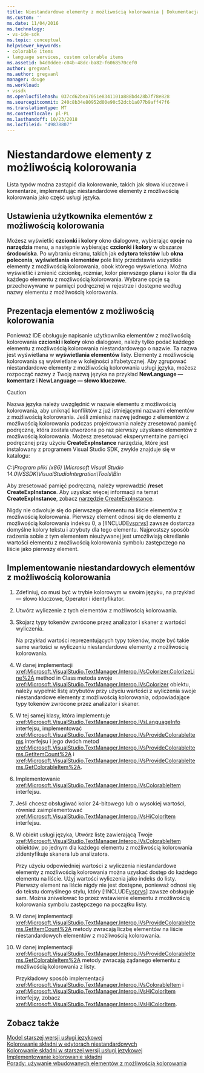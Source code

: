 ```yaml
---
title: Niestandardowe elementy z możliwością kolorowania | Dokumentacja firmy Microsoft
ms.custom: ''
ms.date: 11/04/2016
ms.technology:
- vs-ide-sdk
ms.topic: conceptual
helpviewer_keywords:
- colorable items
- language services, custom colorable items
ms.assetid: b4d0ddee-c04b-48dc-ba82-f6068570cef0
author: gregvanl
ms.author: gregvanl
manager: douge
ms.workload:
- vssdk
ms.openlocfilehash: 037cd62bea7051e8341101a888bd428b7f78e828
ms.sourcegitcommit: 240c8b34e80952d00e90c52dcb1a077b9aff47f6
ms.translationtype: MT
ms.contentlocale: pl-PL
ms.lasthandoff: 10/23/2018
ms.locfileid: "49878807"
---
```

# <a name="custom-colorable-items"></a>Niestandardowe elementy z możliwością kolorowania
Lista typów można zastąpić dla kolorowanie, takich jak słowa kluczowe i komentarze, implementując niestandardowe elementy z możliwością kolorowania jako część usługi języka.  
  
## <a name="user-settings-of-colorable-items"></a>Ustawienia użytkownika elementów z możliwością kolorowania  
 Możesz wyświetlić **czcionki i kolory** okno dialogowe, wybierając **opcje** na **narzędzia** menu, a następnie wybierając **czcionki i kolory** w obszarze **środowiska**. Po wybraniu ekranu, takich jak **edytora tekstów** lub **okna polecenia**, **wyświetlania elementów** pole listy przedstawia wszystkie elementy z możliwością kolorowania, obok którego wyświetlona. Można wyświetlić i zmienić czcionkę, rozmiar, kolor pierwszego planu i kolor tła dla każdego elementu z możliwością kolorowania. Wybrane opcje są przechowywane w pamięci podręcznej w rejestrze i dostępne według nazwy elementu z możliwością kolorowania.  
  
## <a name="presentation-of-colorable-items"></a>Prezentacja elementów z możliwością kolorowania  
 Ponieważ IDE obsługuje napisanie użytkownika elementów z możliwością kolorowania **czcionki i kolory** okno dialogowe, należy tylko podać każdego elementu z możliwością kolorowania niestandardowego o nazwie. Ta nazwa jest wyświetlana w **wyświetlania elementów** listy. Elementy z możliwością kolorowania są wyświetlane w kolejności alfabetycznej. Aby zgrupować niestandardowe elementy z możliwością kolorowania usługi języka, możesz rozpocząć nazwy z Twoją nazwą języka na przykład **NewLanguage — komentarz** i **NewLanguage — słowo kluczowe**.  
  
> [!CAUTION]
>  Nazwa języka należy uwzględnić w nazwie elementu z możliwością kolorowania, aby uniknąć konfliktów z już istniejącymi nazwami elementów z możliwością kolorowania. Jeśli zmienisz nazwę jednego z elementów z możliwością kolorowania podczas projektowania należy zresetować pamięć podręczną, która została utworzona po raz pierwszy uzyskano elementów z możliwością kolorowania. Możesz zresetować eksperymentalne pamięci podręcznej przy użyciu **CreateExpInstance** narzędzia, które jest instalowany z programem Visual Studio SDK, zwykle znajduje się w katalogu:  
>   
>  *C:\Program pliki (x86) \Microsoft Visual Studio 14.0\VSSDK\VisualStudioIntegration\Tools\Bin*
>   
>  Aby zresetować pamięć podręczną, należy wprowadzić **/reset CreateExpInstance**. Aby uzyskać więcej informacji na temat **CreateExpInstance**, zobacz [narzędzie CreateExpInstance](../../extensibility/internals/createexpinstance-utility.md).  
  
 Nigdy nie odwołuje się do pierwszego elementu na liście elementów z możliwością kolorowania. Pierwszy element odnosi się do elementu z możliwością kolorowania indeksu 0, a [!INCLUDE[vsprvs](../../code-quality/includes/vsprvs_md.md)] zawsze dostarcza domyślne kolory tekstu i atrybuty dla tego elementu. Najprostszy sposób radzenia sobie z tym elementem nieużywanej jest umożliwiają określanie wartości elementu z możliwością kolorowania symbolu zastępczego na liście jako pierwszy element.  
  
## <a name="implement-custom-colorable-items"></a>Implementowanie niestandardowych elementów z możliwością kolorowania  
  
1. Zdefiniuj, co musi być w trybie kolorowym w swoim języku, na przykład — słowo kluczowe, Operator i identyfikator.  
  
2. Utwórz wyliczenie z tych elementów z możliwością kolorowania.  
  
3. Skojarz typy tokenów zwrócone przez analizator i skaner z wartości wyliczenia.  
  
    Na przykład wartości reprezentujących typy tokenów, może być takie same wartości w wyliczeniu niestandardowe elementy z możliwością kolorowania.  
  
4. W danej implementacji <xref:Microsoft.VisualStudio.TextManager.Interop.IVsColorizer.ColorizeLine%2A> method in Class metoda swoje <xref:Microsoft.VisualStudio.TextManager.Interop.IVsColorizer> obiektu, należy wypełnić listę atrybutów przy użyciu wartości z wyliczenia swoje niestandardowe elementy z możliwością kolorowania, odpowiadające typy tokenów zwrócone przez analizator i skaner.  
  
5. W tej samej klasy, która implementuje <xref:Microsoft.VisualStudio.TextManager.Interop.IVsLanguageInfo> interfejsu, implementować <xref:Microsoft.VisualStudio.TextManager.Interop.IVsProvideColorableItems> interfejsu i jego dwóch metod <xref:Microsoft.VisualStudio.TextManager.Interop.IVsProvideColorableItems.GetItemCount%2A> i <xref:Microsoft.VisualStudio.TextManager.Interop.IVsProvideColorableItems.GetColorableItem%2A>.  
  
6. Implementowanie <xref:Microsoft.VisualStudio.TextManager.Interop.IVsColorableItem> interfejsu.  
  
7. Jeśli chcesz obsługiwać kolor 24-bitowego lub o wysokiej wartości, również zaimplementować <xref:Microsoft.VisualStudio.TextManager.Interop.IVsHiColorItem> interfejsu.  
  
8. W obiekt usługi języka, Utwórz listę zawierającą Twoje <xref:Microsoft.VisualStudio.TextManager.Interop.IVsColorableItem> obiektów, po jednym dla każdego elementu z możliwością kolorowania zidentyfikuje skanera lub analizatora.  
  
    Przy użyciu odpowiedniej wartości z wyliczenia niestandardowe elementy z możliwością kolorowania można uzyskać dostęp do każdego elementu na liście. Użyj wartości wyliczenia jako indeks do listy. Pierwszy element na liście nigdy nie jest dostępne, ponieważ odnosi się do tekstu domyślnego stylu, który [!INCLUDE[vsprvs](../../code-quality/includes/vsprvs_md.md)] zawsze obsługuje sam. Można zniwelować to przez wstawienie elementu z możliwością kolorowania symbolu zastępczego na początku listy.  
  
9. W danej implementacji <xref:Microsoft.VisualStudio.TextManager.Interop.IVsProvideColorableItems.GetItemCount%2A> metody zwracają liczbę elementów na liście niestandardowych elementów z możliwością kolorowania.  
  
10. W danej implementacji <xref:Microsoft.VisualStudio.TextManager.Interop.IVsProvideColorableItems.GetColorableItem%2A> metody zwracają żądanego elementu z możliwością kolorowania z listy.  
  
    Przykładowy sposób implementacji <xref:Microsoft.VisualStudio.TextManager.Interop.IVsColorableItem> i <xref:Microsoft.VisualStudio.TextManager.Interop.IVsHiColorItem> interfejsy, zobacz <xref:Microsoft.VisualStudio.TextManager.Interop.IVsHiColorItem>.  
  
## <a name="see-also"></a>Zobacz także  
 [Model starszej wersji usługi językowej](../../extensibility/internals/model-of-a-legacy-language-service.md)   
 [Kolorowanie składni w edytorach niestandardowych](../../extensibility/syntax-coloring-in-custom-editors.md)   
 [Kolorowanie składni w starszej wersji usługi językowej](../../extensibility/internals/syntax-coloring-in-a-legacy-language-service.md)   
 [Implementowanie kolorowanie składni](../../extensibility/internals/implementing-syntax-coloring.md)   
 [Porady: używanie wbudowanych elementów z możliwością kolorowania](../../extensibility/internals/how-to-use-built-in-colorable-items.md)